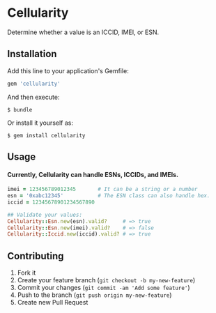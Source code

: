 # Cellularity

Determine whether a value is an ICCID, IMEI, or ESN.

## Installation

Add this line to your application's Gemfile:

```ruby
gem 'cellularity'
```

And then execute:

    $ bundle

Or install it yourself as:

    $ gem install cellularity

## Usage

#### Currently, Cellularity can handle ESNs, ICCIDs, and IMEIs.

```ruby
imei = 123456789012345       # It can be a string or a number
esn = '0xabc12345'           # The ESN class can also handle hex.
iccid = 12345678901234567890

## Validate your values:
Cellularity::Esn.new(esn).valid?     # => true
Cellularity::Esn.new(imei).valid?    # => false
Cellularity::Iccid.new(iccid).valid? # => true
```

## Contributing

1. Fork it
2. Create your feature branch (`git checkout -b my-new-feature`)
3. Commit your changes (`git commit -am 'Add some feature'`)
4. Push to the branch (`git push origin my-new-feature`)
5. Create new Pull Request
